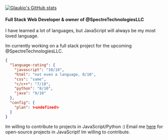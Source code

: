 [![Glaukio's GitHub stats](https://github-readme-stats.vercel.app/api?username=glaukiol1)](https://github.com/anuraghazra/github-readme-stats)
#### Full Stack Web Developer & owner of @SpectreTechnologiesLLC
I have learned a lot of languages, but JavaScript will always be my most loved language.

Im currently working on a full stack project for the upcoming @SpectreTechnologiesLLC.
```JSON
{
  "language-rating": {
    "javascript": "10/10",
    "html": "not even a language, 0/10",
    "css": "same",
    "c/c++": "7/10",
    "python": "8/10",
    "java": "9/10"
  },
  "config": {
    "plan": ✨undefined✨
  }
}
```

Im willing to contribute to projects in JavaScript/Python :)
Email me [here](mailto:gllupo@outlook.com) for open-source projects in JavaScript! Im willing to contribute.

